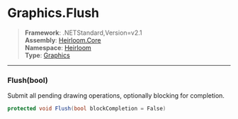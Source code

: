 # Graphics.Flush

> **Framework**: .NETStandard,Version=v2.1  
> **Assembly**: [Heirloom.Core][0]  
> **Namespace**: [Heirloom][0]  
> **Type**: [Graphics][1]

--------------------------------------------------------------------------------

### Flush(bool)

Submit all pending drawing operations, optionally blocking for completion.

```cs
protected void Flush(bool blockCompletion = False)
```

[0]: ../Heirloom.Core.md
[1]: Heirloom.Graphics.md

